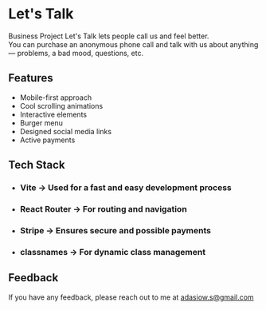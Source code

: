 # Let's Talk

  Business Project
Let's Talk lets people call us and feel better. </br>
You can purchase an anonymous phone call and talk with us about anything — problems, a bad mood, questions, etc.

## Features

- Mobile-first approach
- Cool scrolling animations
- Interactive elements
- Burger menu
- Designed social media links
- Active payments


## Tech Stack


- ### Vite -> Used for a fast and easy development process
- ### React Router -> For routing and navigation
- ### Stripe -> Ensures secure and possible payments
- ### classnames -> For dynamic class management


## Feedback

If you have any feedback, please reach out to me at adasiow.s@gmail.com

